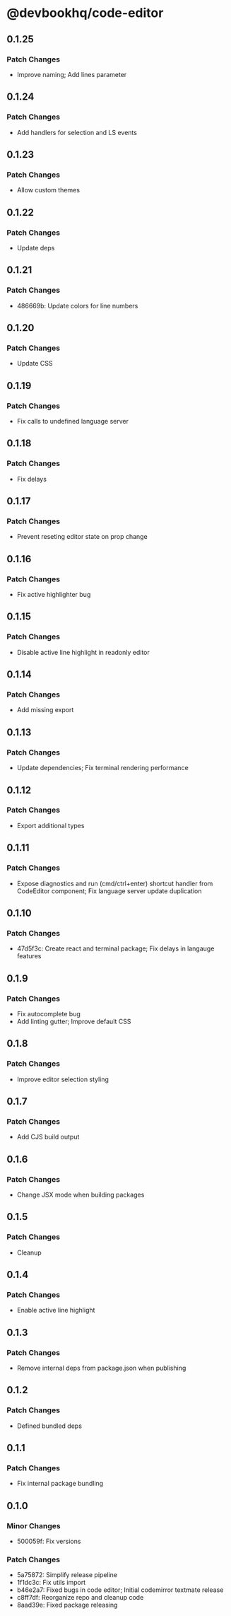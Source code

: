 # @devbookhq/code-editor

## 0.1.25

### Patch Changes

- Improve naming; Add lines parameter

## 0.1.24

### Patch Changes

- Add handlers for selection and LS events

## 0.1.23

### Patch Changes

- Allow custom themes

## 0.1.22

### Patch Changes

- Update deps

## 0.1.21

### Patch Changes

- 486669b: Update colors for line numbers

## 0.1.20

### Patch Changes

- Update CSS

## 0.1.19

### Patch Changes

- Fix calls to undefined language server

## 0.1.18

### Patch Changes

- Fix delays

## 0.1.17

### Patch Changes

- Prevent reseting editor state on prop change

## 0.1.16

### Patch Changes

- Fix active highlighter bug

## 0.1.15

### Patch Changes

- Disable active line highlight in readonly editor

## 0.1.14

### Patch Changes

- Add missing export

## 0.1.13

### Patch Changes

- Update dependencies; Fix terminal rendering performance

## 0.1.12

### Patch Changes

- Export additional types

## 0.1.11

### Patch Changes

- Expose diagnostics and run (cmd/ctrl+enter) shortcut handler from CodeEditor component; Fix language server update duplication

## 0.1.10

### Patch Changes

- 47d5f3c: Create react and terminal package; Fix delays in langauge features

## 0.1.9

### Patch Changes

- Fix autocomplete bug
- Add linting gutter; Improve default CSS

## 0.1.8

### Patch Changes

- Improve editor selection styling

## 0.1.7

### Patch Changes

- Add CJS build output

## 0.1.6

### Patch Changes

- Change JSX mode when building packages

## 0.1.5

### Patch Changes

- Cleanup

## 0.1.4

### Patch Changes

- Enable active line highlight

## 0.1.3

### Patch Changes

- Remove internal deps from package.json when publishing

## 0.1.2

### Patch Changes

- Defined bundled deps

## 0.1.1

### Patch Changes

- Fix internal package bundling

## 0.1.0

### Minor Changes

- 500059f: Fix versions

### Patch Changes

- 5a75872: Simplify release pipeline
- 1f1dc3c: Fix utils import
- b46e2a7: Fixed bugs in code editor; Initial codemirror textmate release
- c8ff7df: Reorganize repo and cleanup code
- 8aad39e: Fixed package releasing
